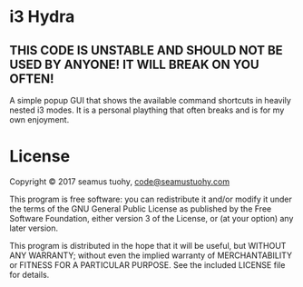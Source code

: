 # i3 Hydra

## THIS CODE IS UNSTABLE AND SHOULD NOT BE USED BY ANYONE! IT WILL BREAK ON YOU OFTEN!

A simple popup GUI that shows the available command shortcuts in heavily nested i3 modes. It is a personal plaything that often breaks and is for my own enjoyment.

# License

Copyright © 2017 seamus tuohy, <code@seamustuohy.com>

This program is free software: you can redistribute it and/or modify it under the terms of the GNU General Public License as published by the Free Software Foundation, either version 3 of the License, or (at your option) any later version.

This program is distributed in the hope that it will be useful, but WITHOUT ANY WARRANTY; without even the implied warranty of MERCHANTABILITY or FITNESS FOR A PARTICULAR PURPOSE. See the included LICENSE file for details.
